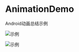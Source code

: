 # AnimationDemo
Android动画总结示例

![示例](https://github.com/liuqiangit/AnimationDemo/tree/master/gif/demo.gif)

![示例](https://github.com/liuqiangit/AnimationDemo/tree/master/gif/taiyang.gif)


